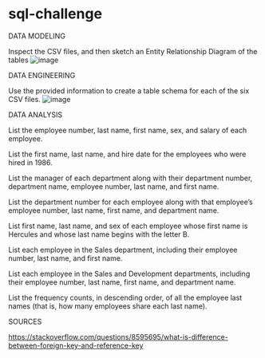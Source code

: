 # sql-challenge
 
DATA MODELING

Inspect the CSV files, and then sketch an Entity Relationship Diagram of the tables
![image](https://github.com/hmshoberg/sql-challenge/assets/145800386/a3d40b24-3048-44af-9f76-26b174e55909)

DATA ENGINEERING

Use the provided information to create a table schema for each of the six CSV files.
![image](https://github.com/hmshoberg/sql-challenge/assets/145800386/ca522f36-e2e7-4990-aa3e-d3d79cc60a6a)


DATA ANALYSIS

List the employee number, last name, first name, sex, and salary of each employee.

List the first name, last name, and hire date for the employees who were hired in 1986.

List the manager of each department along with their department number, department name, employee number, last name, and first name.

List the department number for each employee along with that employee’s employee number, last name, first name, and department name.

List first name, last name, and sex of each employee whose first name is Hercules and whose last name begins with the letter B.

List each employee in the Sales department, including their employee number, last name, and first name.

List each employee in the Sales and Development departments, including their employee number, last name, first name, and department name.

List the frequency counts, in descending order, of all the employee last names (that is, how many employees share each last name).


SOURCES

https://stackoverflow.com/questions/8595695/what-is-difference-between-foreign-key-and-reference-key

